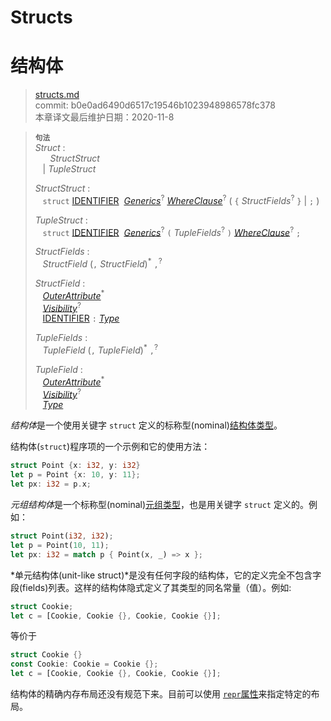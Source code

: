 # Structs
# 结构体

>[structs.md](https://github.com/rust-lang/reference/blob/master/src/items/structs.md)\
>commit: b0e0ad6490d6517c19546b1023948986578fc378 \
>本章译文最后维护日期：2020-11-8

> **<sup>句法</sup>**\
> _Struct_ :\
> &nbsp;&nbsp; &nbsp;&nbsp; _StructStruct_\
> &nbsp;&nbsp; | _TupleStruct_
>
> _StructStruct_ :\
> &nbsp;&nbsp; `struct`
>   [IDENTIFIER]&nbsp;
>   [_Generics_]<sup>?</sup>
>   [_WhereClause_]<sup>?</sup>
>   ( `{` _StructFields_<sup>?</sup> `}` | `;` )
>
> _TupleStruct_ :\
> &nbsp;&nbsp; `struct`
>   [IDENTIFIER]&nbsp;
>   [_Generics_]<sup>?</sup>
>   `(` _TupleFields_<sup>?</sup> `)`
>   [_WhereClause_]<sup>?</sup>
>   `;`
>
> _StructFields_ :\
> &nbsp;&nbsp; _StructField_ (`,` _StructField_)<sup>\*</sup> `,`<sup>?</sup>
>
> _StructField_ :\
> &nbsp;&nbsp; [_OuterAttribute_]<sup>\*</sup>\
> &nbsp;&nbsp; [_Visibility_]<sup>?</sup>\
> &nbsp;&nbsp; [IDENTIFIER] `:` [_Type_]
>
> _TupleFields_ :\
> &nbsp;&nbsp; _TupleField_ (`,` _TupleField_)<sup>\*</sup> `,`<sup>?</sup>
>
> _TupleField_ :\
> &nbsp;&nbsp; [_OuterAttribute_]<sup>\*</sup>\
> &nbsp;&nbsp; [_Visibility_]<sup>?</sup>\
> &nbsp;&nbsp; [_Type_]

*结构体*是一个使用关键字 `struct` 定义的标称型(nominal)[结构体类型][struct type]。

结构体(`struct`)程序项的一个示例和它的使用方法：

```rust
struct Point {x: i32, y: i32}
let p = Point {x: 10, y: 11};
let px: i32 = p.x;
```

*元组结构体*是一个标称型(nominal)[元组类型][tuple type]，也是用关键字 `struct` 定义的。例如：

[struct type]: ../types/struct.md
[tuple type]: ../types/tuple.md

```rust
struct Point(i32, i32);
let p = Point(10, 11);
let px: i32 = match p { Point(x, _) => x };
```

*单元结构体(unit-like struct)*是没有任何字段的结构体，它的定义完全不包含字段(fields)列表。这样的结构体隐式定义了其类型的同名常量（值）。例如:

```rust
struct Cookie;
let c = [Cookie, Cookie {}, Cookie, Cookie {}];
```

等价于

```rust
struct Cookie {}
const Cookie: Cookie = Cookie {};
let c = [Cookie, Cookie {}, Cookie, Cookie {}];
```

结构体的精确内存布局还没有规范下来。目前可以使用 [`repr`属性][`repr` attribute]来指定特定的布局。

[`repr` attribute]: ../type-layout.md#representations

[_OuterAttribute_]: ../attributes.md
[IDENTIFIER]: ../identifiers.md
[_Generics_]: generics.md
[_WhereClause_]: generics.md#where-clauses
[_Visibility_]: ../visibility-and-privacy.md
[_Type_]: ../types.md#type-expressions

<!-- 2020-11-12-->
<!-- checked -->

